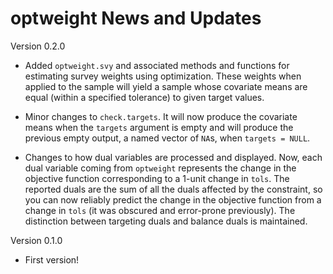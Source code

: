 optweight News and Updates
======

Version 0.2.0

* Added `optweight.svy` and associated methods and functions for estimating survey weights using optimization. These weights when applied to the sample will yield a sample whose covariate means are equal (within a specified tolerance) to given target values.

* Minor changes to `check.targets`. It will now produce the covariate means when the `targets` argument is empty and will produce the previous empty output, a named vector of `NA`s, when `targets = NULL`.

* Changes to how dual variables are processed and displayed. Now, each dual variable coming from `optweight` represents the change in the objective function corresponding to a 1-unit change in `tols`. The reported duals are the sum of all the duals affected by the constraint, so you can now reliably predict the change in the objective function from a change in `tols` (it was obscured and error-prone previously). The distinction between targeting duals and balance duals is maintained.

Version 0.1.0

* First version!
